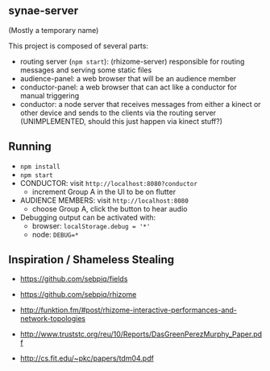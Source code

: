 
synae-server
------------

(Mostly a temporary name)

This project is composed of several parts:

- routing server (`npm start`): (rhizome-server) responsible for routing messages and serving some static files
- audience-panel: a web browser that will be an audience member
- conductor-panel: a web browser that can act like a conductor for manual triggering
- conductor: a node server that receives messages from either a kinect or other device and sends to the clients via the routing server (UNIMPLEMENTED, should this just happen via kinect stuff?)

Running
-------

- `npm install`
- `npm start`
- CONDUCTOR: visit `http://localhost:8080?conductor`
  - increment Group A in the UI to be on flutter
- AUDIENCE MEMBERS: visit `http://localhost:8080`
  - choose Group A, click the button to hear audio
- Debugging output can be activated with:
  - browser: `localStorage.debug = '*'`
  - node: `DEBUG=*`

Inspiration / Shameless Stealing
--------------------------------

- https://github.com/sebpiq/fields
- https://github.com/sebpiq/rhizome
- http://funktion.fm/#post/rhizome-interactive-performances-and-network-topologies

- http://www.truststc.org/reu/10/Reports/DasGreenPerezMurphy_Paper.pdf
- http://cs.fit.edu/~pkc/papers/tdm04.pdf
